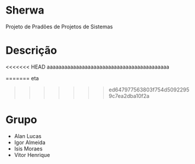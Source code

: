 # Sherwa
  Projeto de Pradões de Projetos de Sistemas

# Descrição
<<<<<<< HEAD
 aaaaaaaaaaaaaaaaaaaaaaaaaaaaaaaaaaaaaaaaaa

=======
eta
>>>>>>> ed647977563803f754d50922959c7ea2dba10f2a


# Grupo
  - Alan Lucas
  - Igor Almeida
  - Isis Moraes
  - Vitor Henrique
